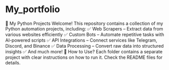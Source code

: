 # My_portfolio
 📂 My Python Projects Welcome! This repository contains a collection of my Python automation projects, including:  ✅ Web Scrapers – Extract data from various websites efficiently ✅ Custom Bots – Automate repetitive tasks with AI-powered scripts ✅ API Integrations – Connect services like Telegram, Discord, and Binance ✅ Data Processing – Convert raw data into structured insights ✅ And much more!  🚀 How to Use? Each folder contains a separate project with clear instructions on how to run it. Check the README files for details. 

